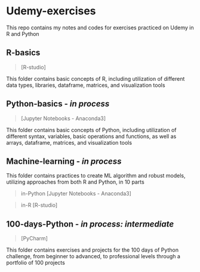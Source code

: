 # Udemy-exercises
This repo contains my notes and codes for exercises practiced on Udemy in R and Python

## R-basics
> [R-studio]

This folder contains basic concepts of R, including utilization of different data types, libraries, dataframe, matrices, and visualization tools

## Python-basics - *in process*
> [Jupyter Notebooks - Anaconda3]

This folder contains basic concepts of Python, including utilization of different syntax, variables, basic operations and functions, as well as  arrays, dataframe, matrices, and visualization tools


## Machine-learning - *in process*

This folder contains practices to create ML algorithm and robust models, utilizing approaches from both R and Python, in 10 parts

> in-Python [Jupyter Notebooks - Anaconda3]

> in-R [R-studio]

## 100-days-Python - *in process: intermediate*
> [PyCharm]

This folder contains exercises and projects for the 100 days of Python challenge, from beginner to advanced, to professional levels through a portfolio of 100 projects
